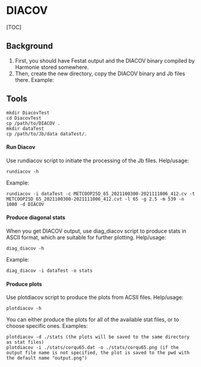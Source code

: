 # DIACOV

[TOC]

## Background
 1. First, you should have Festat output and the DIACOV binary compiled by Harmonie stored somewhere.
 2. Then, create the new directory, copy the DIACOV binary and Jb files there. Example:

## Tools
```
mkdir DiacovTest
cd DiacovTest
cp /path/to/DIACOV .
mkdir dataTest
cp /path/to/Jb/data dataTest/.
```
#### Run Diacov
Use rundiacov script to initiate the processing of the Jb files.
Help/usage:
```
rundiacov -h
```

Example:
```
rundiacov -i dataTest -c METCOOP25D_65_2021100300-2021111006_412.cv -t METCOOP25D_65_2021100300-2021111006_412.cvt -l 65 -g 2.5 -m 539 -n 1080 -d DIACOV
```

#### Produce diagonal stats
When you get DIACOV output, use diag_diacov script to produce stats in ASCII format, which are suitable for further plotting.
Help/usage:
```
diag_diacov -h
```

Example:
```
diag_diacov -i dataTest -o stats
```

#### Produce plots
Use plotdiacov script to produce the plots from ACSII files.
Help/usage:
```
plotdiacov -h
```

You can either produce the plots for all of the available stat files, or to choose specific ones. Examples:
```
plotdiacov -d ./stats (the plots will be saved to the same directory as stat files)
plotdiacov -i ./stats/corqu65.dat -o ./stats/corqu65.png (if the output file name is not specified, the plot is saved to the pwd with the default name "output.png")
```

